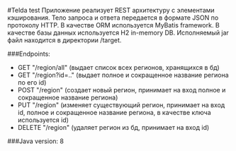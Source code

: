 #Telda test
Приложение реализует REST архитектуру с элементами кэширования. Тело запроса и ответа передается в формате JSON по протоколу HTTP. В качестве ORM используется MyBatis framework. В качестве базы данных используется H2 in-memory DB. Исполняемый jar файл находится в директории /target. 

###Endpoints:
 - GET "/region/all" (выдает список всех регионов, хранящихся в бд)
 - GET "/region?id=.." (выдает полное и сокращенное название региона по его id)
 - POST "/region" (создает новый регион, принимает на вход полное и сокращенное название региона)
 - PUT "/region" (изменяет существующий регион, принимает на вход id, полное и сокращенное название региона, в качестве ключа используется id)
 - DELETE "/region" (удаляет регион из бд, принимает на вход id)
 
 ###Java version: 8